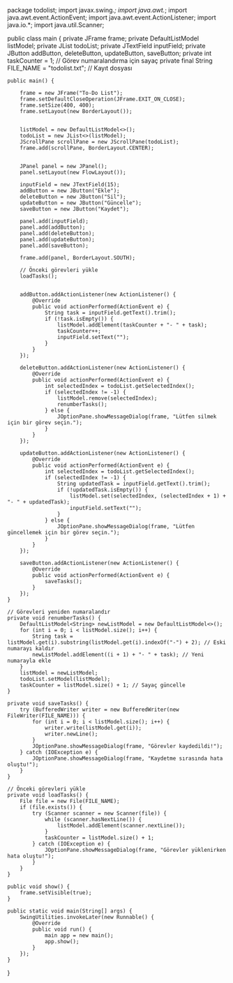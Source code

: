 package todolist;
import javax.swing.*;
import java.awt.*;
import java.awt.event.ActionEvent;
import java.awt.event.ActionListener;
import java.io.*;
import java.util.Scanner;

public class main {
    private JFrame frame;
    private DefaultListModel<String> listModel;
    private JList<String> todoList;
    private JTextField inputField;
    private JButton addButton, deleteButton, updateButton, saveButton;
    private int taskCounter = 1; // Görev numaralandırma için sayaç
    private final String FILE_NAME = "todolist.txt"; // Kayıt dosyası

    public main() {
       
        frame = new JFrame("To-Do List");
        frame.setDefaultCloseOperation(JFrame.EXIT_ON_CLOSE);
        frame.setSize(400, 400);
        frame.setLayout(new BorderLayout());

       
        listModel = new DefaultListModel<>();
        todoList = new JList<>(listModel);
        JScrollPane scrollPane = new JScrollPane(todoList);
        frame.add(scrollPane, BorderLayout.CENTER);

       
        JPanel panel = new JPanel();
        panel.setLayout(new FlowLayout());

        inputField = new JTextField(15);
        addButton = new JButton("Ekle");
        deleteButton = new JButton("Sil");
        updateButton = new JButton("Güncelle");
        saveButton = new JButton("Kaydet");

        panel.add(inputField);
        panel.add(addButton);
        panel.add(deleteButton);
        panel.add(updateButton);
        panel.add(saveButton);

        frame.add(panel, BorderLayout.SOUTH);

        // Önceki görevleri yükle
        loadTasks();

        
        addButton.addActionListener(new ActionListener() {
            @Override
            public void actionPerformed(ActionEvent e) {
                String task = inputField.getText().trim();
                if (!task.isEmpty()) {
                    listModel.addElement(taskCounter + "- " + task);
                    taskCounter++;
                    inputField.setText("");
                }
            }
        });

        deleteButton.addActionListener(new ActionListener() {
            @Override
            public void actionPerformed(ActionEvent e) {
                int selectedIndex = todoList.getSelectedIndex();
                if (selectedIndex != -1) {
                    listModel.remove(selectedIndex);
                    renumberTasks();
                } else {
                    JOptionPane.showMessageDialog(frame, "Lütfen silmek için bir görev seçin.");
                }
            }
        });

        updateButton.addActionListener(new ActionListener() {
            @Override
            public void actionPerformed(ActionEvent e) {
                int selectedIndex = todoList.getSelectedIndex();
                if (selectedIndex != -1) {
                    String updatedTask = inputField.getText().trim();
                    if (!updatedTask.isEmpty()) {
                        listModel.set(selectedIndex, (selectedIndex + 1) + "- " + updatedTask);
                        inputField.setText("");
                    }
                } else {
                    JOptionPane.showMessageDialog(frame, "Lütfen güncellemek için bir görev seçin.");
                }
            }
        });

        saveButton.addActionListener(new ActionListener() {
            @Override
            public void actionPerformed(ActionEvent e) {
                saveTasks();
            }
        });
    }

    // Görevleri yeniden numaralandır
    private void renumberTasks() {
        DefaultListModel<String> newListModel = new DefaultListModel<>();
        for (int i = 0; i < listModel.size(); i++) {
            String task = listModel.get(i).substring(listModel.get(i).indexOf("-") + 2); // Eski numarayı kaldır
            newListModel.addElement((i + 1) + "- " + task); // Yeni numarayla ekle
        }
        listModel = newListModel;
        todoList.setModel(listModel);
        taskCounter = listModel.size() + 1; // Sayaç güncelle
    }

    private void saveTasks() {
        try (BufferedWriter writer = new BufferedWriter(new FileWriter(FILE_NAME))) {
            for (int i = 0; i < listModel.size(); i++) {
                writer.write(listModel.get(i));
                writer.newLine();
            }
            JOptionPane.showMessageDialog(frame, "Görevler kaydedildi!");
        } catch (IOException e) {
            JOptionPane.showMessageDialog(frame, "Kaydetme sırasında hata oluştu!");
        }
    }

    // Önceki görevleri yükle
    private void loadTasks() {
        File file = new File(FILE_NAME);
        if (file.exists()) {
            try (Scanner scanner = new Scanner(file)) {
                while (scanner.hasNextLine()) {
                    listModel.addElement(scanner.nextLine());
                }
                taskCounter = listModel.size() + 1;
            } catch (IOException e) {
                JOptionPane.showMessageDialog(frame, "Görevler yüklenirken hata oluştu!");
            }
        }
    }

    public void show() {
        frame.setVisible(true);
    }

    public static void main(String[] args) {
        SwingUtilities.invokeLater(new Runnable() {
            @Override
            public void run() {
                main app = new main();
                app.show();
            }
        });
    }
}

